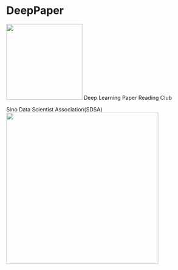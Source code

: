 # DeepPaper
<img src="https://github.com/qifengzhou/DeepPaper/raw/master/src/common/images/DeepPaper_logo.png" width="200">
Deep Learning Paper Reading Club  
  

Sino Data Scientist Association(SDSA)   
<img src="https://github.com/qifengzhou/DeepPaper/raw/master/src/common/images/SDSA_logo.png" width="400">
